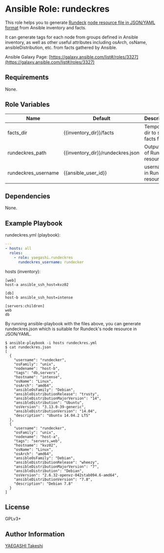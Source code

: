Ansible Role: rundeckres
========================

This role helps you to generate
[Rundeck](http://rundeck.org)
[node resource file in JSON/YAML format](http://rundeck.org/docs/man5/resource-yaml.html)
from Ansible inventory and facts.

It can generate tags for each node from groups defined in Ansible inventory,
as well as other useful attributes including
osArch, osName, ansibleDistribution, etc. from facts gathered by Ansible.

Ansible Galaxy Page:
[https://galaxy.ansible.com/list#/roles/3327](https://galaxy.ansible.com/list#/roles/3327)

Requirements
------------

None.

Role Variables
--------------

| Name                | Default                           | Description                         |
|---------------------|-----------------------------------|-------------------------------------|
| facts_dir           | {{inventory_dir}}/facts           | Temporary dir to store facts files  | 
| rundeckres_path     | {{inventory_dir}}/rundeckres.json | Output path of Rundeck resource     |
| rundeckres_username | {{ansible_user_id}}               | username in Rundeck resource        |

Dependencies
------------

None.

Example Playbook
----------------

rundeckres.yml (playbook):

```yaml
---
- hosts: all
  roles:
    - role: yaegashi.rundeckres
      rundeckres_username: rundecker
```

hosts (inventory):

```
[web]
host-a ansible_ssh_host=kvz02

[db]
host-b ansible_ssh_host=intense

[servers:children]
web
db
```

By running ansible-playbook with the files above,
you can generate rundeckres.json which is suitable for
Rundeck's node resource in JSON/YAML.

```
$ ansible-playbook -i hosts rundeckres.yml
$ cat rundeckres.json
[
  {
    "username": "rundecker", 
    "osFamily": "unix", 
    "nodename": "host-b", 
    "tags": "db,servers", 
    "hostname": "intense", 
    "osName": "Linux", 
    "osArch": "amd64", 
    "ansibleOsFamily": "Debian", 
    "ansibleDistributionRelease": "trusty", 
    "ansibleDistributionMajorVersion": "14", 
    "ansibleDistribution": "Ubuntu", 
    "osVersion": "3.13.0-39-generic", 
    "ansibleDistributionVersion": "14.04", 
    "description": "Ubuntu 14.04.2 LTS"
  }, 
  {
    "username": "rundecker", 
    "osFamily": "unix", 
    "nodename": "host-a", 
    "tags": "servers,web", 
    "hostname": "kvz02", 
    "osName": "Linux", 
    "osArch": "amd64", 
    "ansibleOsFamily": "Debian", 
    "ansibleDistributionRelease": "wheezy", 
    "ansibleDistributionMajorVersion": "7", 
    "ansibleDistribution": "Debian", 
    "osVersion": "2.6.32-openvz-042stab094.6-amd64", 
    "ansibleDistributionVersion": "7.8", 
    "description": "Debian 7.8"
  }
]
```

License
-------

GPLv3+

Author Information
------------------

[YAEGASHI Takeshi](https://github.com/yaegashi)
